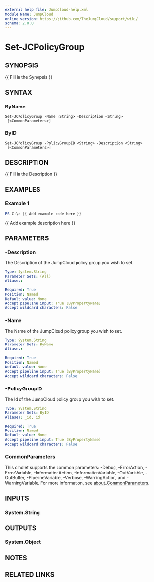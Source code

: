```yaml
---
external help file: JumpCloud-help.xml
Module Name: JumpCloud
online version: https://github.com/TheJumpCloud/support/wiki/
schema: 2.0.0
---
```


# Set-JCPolicyGroup

## SYNOPSIS
{{ Fill in the Synopsis }}

## SYNTAX

### ByName
```
Set-JCPolicyGroup -Name <String> -Description <String>
 [<CommonParameters>]
```

### ByID
```
Set-JCPolicyGroup -PolicyGroupID <String> -Description <String>
 [<CommonParameters>]
```

## DESCRIPTION
{{ Fill in the Description }}

## EXAMPLES

### Example 1
```powershell
PS C:\> {{ Add example code here }}
```

{{ Add example description here }}

## PARAMETERS

### -Description
The Description of the JumpCloud policy group you wish to set.

```yaml
Type: System.String
Parameter Sets: (All)
Aliases:

Required: True
Position: Named
Default value: None
Accept pipeline input: True (ByPropertyName)
Accept wildcard characters: False
```

### -Name
The Name of the JumpCloud policy group you wish to set.

```yaml
Type: System.String
Parameter Sets: ByName
Aliases:

Required: True
Position: Named
Default value: None
Accept pipeline input: True (ByPropertyName)
Accept wildcard characters: False
```

### -PolicyGroupID
The Id of the JumpCloud policy group you wish to set.

```yaml
Type: System.String
Parameter Sets: ByID
Aliases: _id, id

Required: True
Position: Named
Default value: None
Accept pipeline input: True (ByPropertyName)
Accept wildcard characters: False
```

### CommonParameters
This cmdlet supports the common parameters: -Debug, -ErrorAction, -ErrorVariable, -InformationAction, -InformationVariable, -OutVariable, -OutBuffer, -PipelineVariable, -Verbose, -WarningAction, and -WarningVariable. For more information, see [about_CommonParameters](http://go.microsoft.com/fwlink/?LinkID=113216).

## INPUTS

### System.String
## OUTPUTS

### System.Object
## NOTES

## RELATED LINKS

